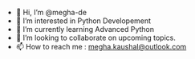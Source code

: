 - 👋 Hi, I’m @megha-de
- 👀 I’m interested in Python Developement
- 🌱 I’m currently learning Advanced Python
- 💞️ I’m looking to collaborate on upcoming topics.
- 📫 How to reach me : megha.kaushal@outlook.com

<!---
megha-de/megha-de is a ✨ special ✨ repository because its `README.md` (this file) appears on your GitHub profile.
You can click the Preview link to take a look at your changes.
--->
